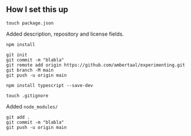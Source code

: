 How I set this up
--------------------

```
touch package.json
```

Added description, repository and license fields.

``` 
npm install
```

```
git init
git commit -m "blabla"
git remote add origin https://github.com/ambertaal/experimenting.git
git branch -M main
git push -u origin main
```

```
npm install typescript --save-dev
```

```
touch .gitignore
```

Added `node_modules/`

```
git add .
git commit -m "blabla"
git push -u origin main
```